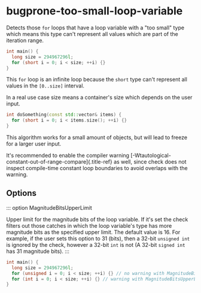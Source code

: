 # bugprone-too-small-loop-variable

Detects those `for` loops that have a loop variable with a \"too small\"
type which means this type can\'t represent all values which are part of
the iteration range.

```c++
int main() {
  long size = 294967296l;
  for (short i = 0; i < size; ++i) {}
}
```

This `for` loop is an infinite loop because the `short` type can\'t
represent all values in the `[0..size]` interval.

In a real use case size means a container\'s size which depends on the
user input.

```c++
int doSomething(const std::vector& items) {
  for (short i = 0; i < items.size(); ++i) {}
}
```

This algorithm works for a small amount of objects, but will lead to
freeze for a larger user input.

It\'s recommended to enable the compiler warning
[-Wtautological-constant-out-of-range-compare]{.title-ref} as well,
since check does not inspect compile-time constant loop boundaries to
avoid overlaps with the warning.

## Options

::: option
MagnitudeBitsUpperLimit

Upper limit for the magnitude bits of the loop variable. If it\'s set
the check filters out those catches in which the loop variable\'s type
has more magnitude bits as the specified upper limit. The default value
is 16. For example, if the user sets this option to 31 (bits), then a
32-bit `unsigned int` is ignored by the check, however a 32-bit `int` is
not (A 32-bit `signed int` has 31 magnitude bits).
:::

```c++
int main() {
  long size = 294967296l;
  for (unsigned i = 0; i < size; ++i) {} // no warning with MagnitudeBitsUpperLimit = 31 on a system where unsigned is 32-bit
  for (int i = 0; i < size; ++i) {} // warning with MagnitudeBitsUpperLimit = 31 on a system where int is 32-bit
}
```
